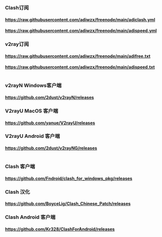 ### Clash订阅
#### https://raw.githubusercontent.com/adiwzx/freenode/main/adiclash.yml
#### https://raw.githubusercontent.com/adiwzx/freenode/main/adispeed.yml

### v2ray订阅
#### https://raw.githubusercontent.com/adiwzx/freenode/main/adifree.txt
#### https://raw.githubusercontent.com/adiwzx/freenode/main/adispeed.txt
#
### v2rayN Windows客户端
#### https://github.com/2dust/v2rayN/releases
### V2rayU MacOS 客户端
#### https://github.com/yanue/V2rayU/releases
### V2rayU Android 客户端
#### https://github.com/2dust/v2rayNG/releases
#
### Clash 客户端
#### https://github.com/Fndroid/clash_for_windows_pkg/releases
### Clash 汉化
#### https://github.com/BoyceLig/Clash_Chinese_Patch/releases
### Clash Android 客户端
#### https://github.com/Kr328/ClashForAndroid/releases
